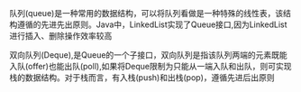 队列(queue)是一种常用的数据结构，可以将队列看做是一种特殊的线性表，该结构遵循的先进先出原则。Java中，LinkedList实现了Queue接口,因为LinkedList进行插入、删除操作效率较高

双向队列(Deque),是Queue的一个子接口，双向队列是指该队列两端的元素既能入队(offer)也能出队(poll),如果将Deque限制为只能从一端入队和出队，则可实现栈的数据结构。对于栈而言，有入栈(push)和出栈(pop)，遵循先进后出原则
